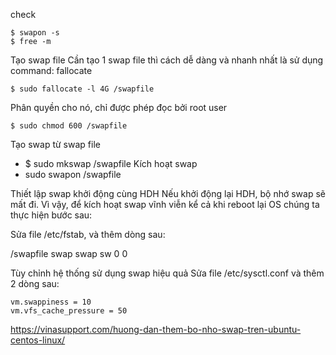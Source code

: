check

```
$ swapon -s
$ free -m
```


Tạo swap file
Cần tạo 1 swap file thì cách dễ dàng và nhanh nhất là sử dụng command: fallocate

```
$ sudo fallocate -l 4G /swapfile
```
Phân quyền cho nó, chỉ được phép đọc bởi root user
```
$ sudo chmod 600 /swapfile
```
Tạo swap từ swap file

- $ sudo mkswap /swapfile
Kích hoạt swap
- sudo swapon /swapfile

Thiết lập swap khởi động cùng HDH
Nếu khởi động lại HDH, bộ nhớ swap sẽ mất đi. Vì vậy, để kích hoạt swap vĩnh viễn kể cả khi reboot lại OS chúng ta thực hiện bước sau:

Sửa file /etc/fstab, và thêm dòng sau:

/swapfile   swap    swap    sw  0   0

Tùy chỉnh hệ thống sử dụng swap hiệu quả
Sửa file /etc/sysctl.conf và thêm 2 dòng sau:

```
vm.swappiness = 10
vm.vfs_cache_pressure = 50
```

https://vinasupport.com/huong-dan-them-bo-nho-swap-tren-ubuntu-centos-linux/

